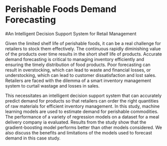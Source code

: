 # Perishable Foods Demand Forecasting

#An Intelligent Decision Support System for Retail Management

Given the limited shelf life of perishable foods, it can be a real challenge for retailers to stock them effectively. The continuous rapidly diminishing value of the products over time results in the short shelf life of products. Accurate demand forecasting is critical to managing inventory efficiently and ensuring the timely distribution of food products. Poor forecasting can result in overstocking, which can lead to waste and financial losses, or understocking, which can lead to customer dissatisfaction and lost sales. Retailers are faced with the dilemma of a smart inventory management system to curtail wastage and losses in sales. 

This necessitates an intelligent decision support system that can accurately predict demand for products so that retailers can order the right quantities of raw materials for efficient inventory management. In this study, machine learning models are used to estimate demand for perishable commodities. The performance of a variety of regression models on a dataset for a meal delivery company ia evaluated. Results from the study show that the gradient-boosting model performs
better than other models considered. We also discuss the benefits and limitations of the models used to forecast demand in this case study.
